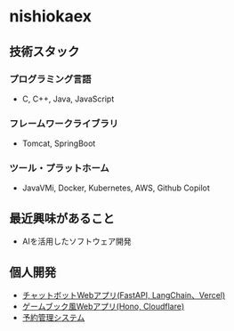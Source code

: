 # nishiokaex

## 技術スタック

### プログラミング言語

- C, C++, Java, JavaScript

### フレームワークライブラリ

- Tomcat, SpringBoot

### ツール・プラットホーム

- JavaVMi, Docker, Kubernetes, AWS, Github Copilot

## 最近興味があること

- AIを活用したソフトウェア開発

## 個人開発

- [チャットボットWebアプリ(FastAPI, LangChain、Vercel)](https://github.com/nishiokaex/expo-chatbot)
- [ゲームブック風Webアプリ(Hono, Cloudflare)](https://starwind-tale.pages.dev/)
- [予約管理システム](https://github.com/nishiokaex/booking-system-v1)
